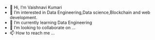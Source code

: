 - 👋 Hi, I’m Vaishnavi Kumari
- 👀 I’m interested in Data Engineering,Data science,Blockchain and web development.
- 🌱 I’m currently learning Data Engineering
- 💞️ I’m looking to collaborate on ...
- 📫 How to reach me ...

<!---
Vaishnavi-eng137/Vaishnavi-eng137 is a ✨ special ✨ repository because its `README.md` (this file) appears on your GitHub profile.
You can click the Preview link to take a look at your changes.
--->
